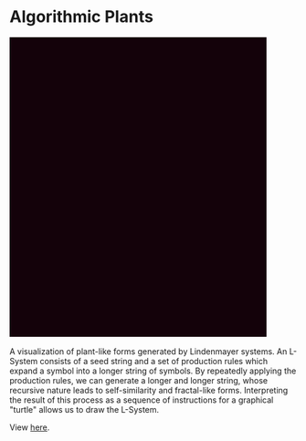 # Algorithmic Plants

![alt tag](media/sample.gif)

A visualization of plant-like forms generated by Lindenmayer systems. An L-System consists of a seed string and a set of production rules which expand a symbol into a longer string of symbols. By repeatedly applying the production rules, we can generate a longer and longer string, whose recursive nature leads to self-similarity and fractal-like forms. Interpreting the result of this process as a sequence of instructions for a graphical "turtle" allows us to draw the L-System.

View [here](https://sleepokay.github.io/algorithmic_plants/).
